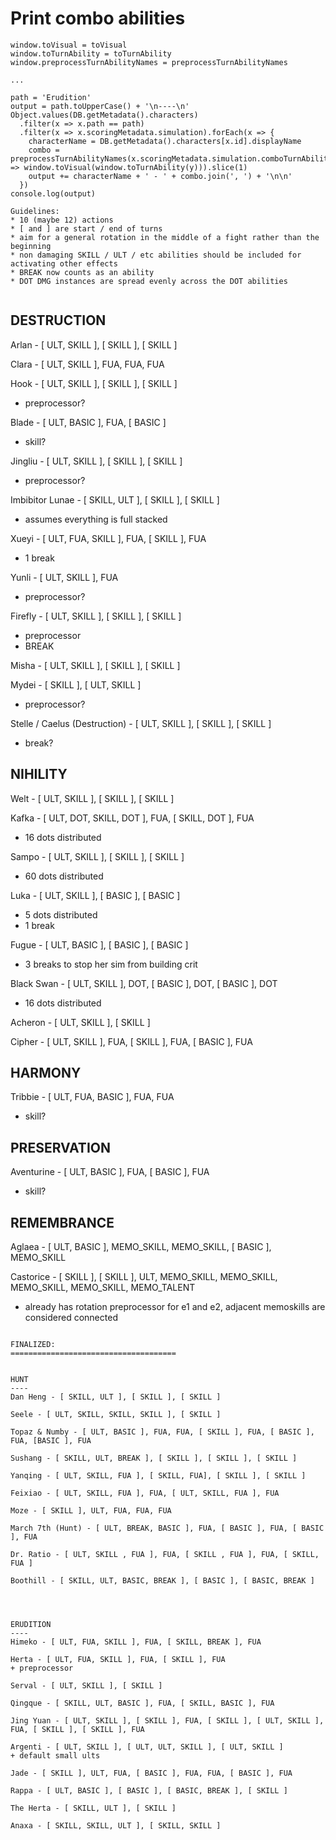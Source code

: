 # Print combo abilities

```
window.toVisual = toVisual
window.toTurnAbility = toTurnAbility
window.preprocessTurnAbilityNames = preprocessTurnAbilityNames

...

path = 'Erudition'
output = path.toUpperCase() + '\n----\n'
Object.values(DB.getMetadata().characters)
  .filter(x => x.path == path)
  .filter(x => x.scoringMetadata.simulation).forEach(x => {
    characterName = DB.getMetadata().characters[x.id].displayName
    combo = preprocessTurnAbilityNames(x.scoringMetadata.simulation.comboTurnAbilities).map(y => window.toVisual(window.toTurnAbility(y))).slice(1)
    output += characterName + ' - ' + combo.join(', ') + '\n\n'
  })
console.log(output)

Guidelines:
* 10 (maybe 12) actions
* [ and ] are start / end of turns
* aim for a general rotation in the middle of a fight rather than the beginning
* non damaging SKILL / ULT / etc abilities should be included for activating other effects
* BREAK now counts as an ability
* DOT DMG instances are spread evenly across the DOT abilities


```
DESTRUCTION
----
Arlan - [ ULT, SKILL ], [ SKILL ], [ SKILL ]

Clara - [ ULT, SKILL ], FUA, FUA, FUA

Hook - [ ULT, SKILL ], [ SKILL ], [ SKILL ]
+ preprocessor?

Blade - [ ULT, BASIC ], FUA, [ BASIC ]
+ skill?

Jingliu - [ ULT, SKILL ], [ SKILL ], [ SKILL ]
+ preprocessor?

Imbibitor Lunae - [ SKILL, ULT ], [ SKILL ], [ SKILL ]
+ assumes everything is full stacked

Xueyi - [ ULT, FUA, SKILL ], FUA, [ SKILL ], FUA
+ 1 break

Yunli - [ ULT, SKILL ], FUA
+ preprocessor?

Firefly - [ ULT, SKILL ], [ SKILL ], [ SKILL ]
+ preprocessor
+ BREAK

Misha - [ ULT, SKILL ], [ SKILL ], [ SKILL ]

Mydei - [ SKILL ], [ ULT, SKILL ]
+ preprocessor?

Stelle / Caelus (Destruction) - [ ULT, SKILL ], [ SKILL ], [ SKILL ]
+ break?



NIHILITY
----
Welt - [ ULT, SKILL ], [ SKILL ], [ SKILL ]

Kafka - [ ULT, DOT, SKILL, DOT ], FUA, [ SKILL, DOT ], FUA
+ 16 dots distributed

Sampo - [ ULT, SKILL ], [ SKILL ], [ SKILL ]
+ 60 dots distributed

Luka - [ ULT, SKILL ], [ BASIC ], [ BASIC ]
+ 5 dots distributed
+ 1 break

Fugue - [ ULT, BASIC ], [ BASIC ], [ BASIC ]
+ 3 breaks to stop her sim from building crit

Black Swan - [ ULT, SKILL ], DOT, [ BASIC ], DOT, [ BASIC ], DOT
+ 16 dots distributed

Acheron - [ ULT, SKILL ], [ SKILL ]

Cipher - [ ULT, SKILL ], FUA, [ SKILL ], FUA, [ BASIC ], FUA



HARMONY
----
Tribbie - [ ULT, FUA, BASIC ], FUA, FUA
+ skill?


PRESERVATION
----
Aventurine - [ ULT, BASIC ], FUA, [ BASIC ], FUA
+ skill?


REMEMBRANCE
----
Aglaea - [ ULT, BASIC ], MEMO_SKILL, MEMO_SKILL, [ BASIC ], MEMO_SKILL

Castorice - [ SKILL ], [ SKILL ], ULT, MEMO_SKILL, MEMO_SKILL, MEMO_SKILL, MEMO_SKILL, MEMO_TALENT
+ already has rotation preprocessor for e1 and e2, adjacent memoskills are considered connected


```

FINALIZED:
=====================================


HUNT
----
Dan Heng - [ SKILL, ULT ], [ SKILL ], [ SKILL ]

Seele - [ ULT, SKILL, SKILL, SKILL ], [ SKILL ]

Topaz & Numby - [ ULT, BASIC ], FUA, FUA, [ SKILL ], FUA, [ BASIC ], FUA, [BASIC ], FUA

Sushang - [ SKILL, ULT, BREAK ], [ SKILL ], [ SKILL ], [ SKILL ]

Yanqing - [ ULT, SKILL, FUA ], [ SKILL, FUA], [ SKILL ], [ SKILL ]

Feixiao - [ ULT, SKILL, FUA ], FUA, [ ULT, SKILL, FUA ], FUA

Moze - [ SKILL ], ULT, FUA, FUA, FUA

March 7th (Hunt) - [ ULT, BREAK, BASIC ], FUA, [ BASIC ], FUA, [ BASIC ], FUA

Dr. Ratio - [ ULT, SKILL , FUA ], FUA, [ SKILL , FUA ], FUA, [ SKILL, FUA ]

Boothill - [ SKILL, ULT, BASIC, BREAK ], [ BASIC ], [ BASIC, BREAK ]




ERUDITION
----
Himeko - [ ULT, FUA, SKILL ], FUA, [ SKILL, BREAK ], FUA

Herta - [ ULT, FUA, SKILL ], FUA, [ SKILL ], FUA
+ preprocessor

Serval - [ ULT, SKILL ], [ SKILL ]

Qingque - [ SKILL, ULT, BASIC ], FUA, [ SKILL, BASIC ], FUA

Jing Yuan - [ ULT, SKILL ], [ SKILL ], FUA, [ SKILL ], [ ULT, SKILL ], FUA, [ SKILL ], [ SKILL ], FUA

Argenti - [ ULT, SKILL ], [ ULT, ULT, SKILL ], [ ULT, SKILL ]
+ default small ults

Jade - [ SKILL ], ULT, FUA, [ BASIC ], FUA, FUA, [ BASIC ], FUA

Rappa - [ ULT, BASIC ], [ BASIC ], [ BASIC, BREAK ], [ SKILL ]

The Herta - [ SKILL, ULT ], [ SKILL ]

Anaxa - [ SKILL, SKILL, ULT ], [ SKILL, SKILL ]


